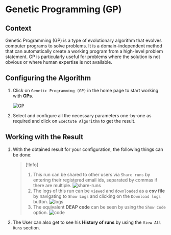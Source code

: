 # Genetic Programming (GP)

## Context

Genetic Programming (GP) is a type of evolutionary algorithm that evolves computer programs to solve problems. It is a domain-independent method that can automatically create a working program from a high-level problem statement. GP is particularly useful for problems where the solution is not obvious or where human expertise is not available.


## Configuring the Algorithm

1. Click on `Genetic Programming (GP)` in the home page to start working with **GPs**.

    ![GP](https://i.imgur.com/qXYsZMx.png)


2. Select and configure all the necessary parameters one-by-one as required and click on `Exectute Algorithm` to get the result.


## Working with the Result

1. With the obtained result for your configuration, the following things can be done:

    >[!Info]
    >1. This run can be shared to other users via `Share runs` by entering their registered email ids, separated by commas if there are multiple.
    ![share-runs](https://i.imgur.com/US3uH0p.png)
    >2. The logs of this run can be `viewed` and `downloaded` as a **csv file** by navigating to `Show Logs` and clicking on the `Download logs` button.
    ![logs](https://i.imgur.com/AeAq3l6.jpeg)
    >3. The equivalent **DEAP code** can be seen by using the `Show Code` option.
    ![code](https://i.imgur.com/rvoJNUP.png)

2. The User can also get to see his **History of runs** by using the `View All Runs` section.
